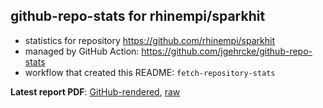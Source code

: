 ## github-repo-stats for rhinempi/sparkhit

- statistics for repository https://github.com/rhinempi/sparkhit
- managed by GitHub Action: https://github.com/jgehrcke/github-repo-stats
- workflow that created this README: `fetch-repository-stats`

**Latest report PDF**: [GitHub-rendered](https://github.com/rhinempi/ghrs-test/blob/github-repo-stats/rhinempi/sparkhit/latest-report/report.pdf), [raw](https://github.com/rhinempi/ghrs-test/raw/github-repo-stats/rhinempi/sparkhit/latest-report/report.pdf)

